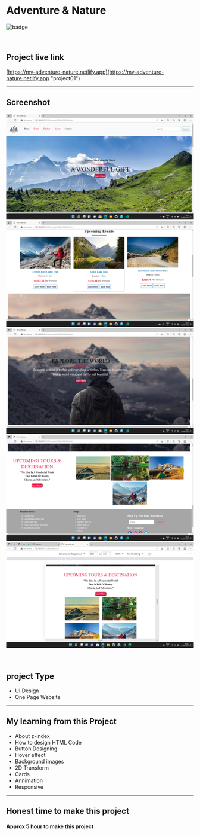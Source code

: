 # Adventure & Nature



![badge](https://img.shields.io/badge/Technologies-HTML/CSS/Bootstrap-green)

<br>

## Project live link
[https://my-adventure-nature.netlify.app](https://my-adventure-nature.netlify.app "project01")

<hr>

## Screenshot
![](./screenshots/01.png)
![](./screenshots/02.png)
![](./screenshots/03.png)
![](./screenshots/04.png)
![](./screenshots/05.png)



<br>

## project Type
- UI Design
- One Page Website

<hr>

## My learning from this Project
- About z-index
- How to design HTML Code
- Button Designing
- Hover effect
- Background images
- 2D Transform
- Cards
- Annimation
- Responsive 



<hr>

## Honest time to make this project
#### Approx 5 hour to make this project